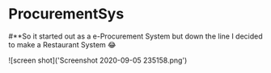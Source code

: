 # ProcurementSys
#**So it started out as a e-Procurement System but down the line I decided to make a Restaurant System 😂

![screen shot]('Screenshot 2020-09-05 235158.png')

